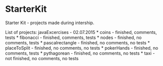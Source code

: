 # StarterKit
Starter Kit - projects made during intership.

List of projects:
javaExcercises - 02.07.2015
	* coins - finished, comments, tests
	* fibonacci - finished, comments, tests
	* nodes - finished, no comments, tests
	* pascalrectangle - finished, no comments, no tests
	* placeToSplit - finished, no comments, no tests
	* pokerHands - finished, no comments, tests
	* pythagorean - finished, no comments, no tests
	* taxi - not finished, no comments, no tests